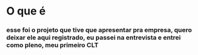 # O que é
### esse foi o projeto que tive que apresentar pra empresa, quero deixar ele aqui registrado, eu passei na entrevista e entrei como pleno, meu primeiro CLT
